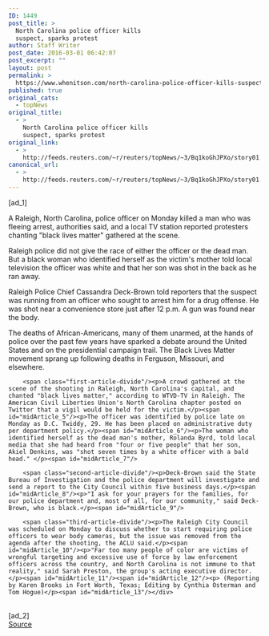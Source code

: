 ```yaml
---
ID: 1449
post_title: >
  North Carolina police officer kills
  suspect, sparks protest
author: Staff Writer
post_date: 2016-03-01 06:42:07
post_excerpt: ""
layout: post
permalink: >
  https://www.whenitson.com/north-carolina-police-officer-kills-suspect-sparks-protest/
published: true
original_cats:
  - topNews
original_title:
  - >
    North Carolina police officer kills
    suspect, sparks protest
original_link:
  - >
    http://feeds.reuters.com/~r/reuters/topNews/~3/Bq1koGhJPXo/story01.htm
canonical_url:
  - >
    http://feeds.reuters.com/~r/reuters/topNews/~3/Bq1koGhJPXo/story01.htm
---
```

 [ad_1]
<br><div id="articleText">
<span id="midArticle_start"/>

<span id="midArticle_0"/><span class="focusParagraph" readability="8"><p><span class="articleLocatio&lt;/span&gt;n">A Raleigh, North Carolina, police officer on Monday killed a man who was fleeing arrest, authorities said, and a local TV station reported protesters chanting "black lives matter" gathered at the scene.</span></p></span><span id="midArticle_1"/><p>Raleigh police did not give the race of either the officer or the dead man. But a black woman who identified herself as the victim's mother told local television the officer was white and that her son was shot in the back as he ran away.</p><span id="midArticle_2"/><p>Raleigh Police Chief Cassandra Deck-Brown told reporters that the suspect was running from an officer who sought to arrest him for a drug offense. He was shot near a convenience store just after 12 p.m. A gun was found near the body.</p><span id="midArticle_3"/><p>The deaths of African-Americans, many of them unarmed, at the hands of police over the past few years have sparked a debate around the United States and on the presidential campaign trail. The Black Lives Matter movement sprang up following deaths in Ferguson, Missouri, and elsewhere.</p><span id="midArticle_4"/>
        
        <span class="first-article-divide"/><p>A crowd gathered at the scene of the shooting in Raleigh, North Carolina's capital, and chanted "black lives matter," according to WTVD-TV in Raleigh. The American Civil Liberties Union's North Carolina chapter posted on Twitter that a vigil would be held for the victim.</p><span id="midArticle_5"/><p>The officer was identified by police late on Monday as D.C. Twiddy, 29. He has been placed on administrative duty per department policy.</p><span id="midArticle_6"/><p>The woman who identified herself as the dead man's mother, Rolanda Byrd, told local media that she had heard from "four or five people" that her son, Akiel Denkins, was "shot seven times by a white officer with a bald head." </p><span id="midArticle_7"/>
        
        <span class="second-article-divide"/><p>Deck-Brown said the State Bureau of Investigation and the police department will investigate and send a report to the City Council within five business days.</p><span id="midArticle_8"/><p>"I ask for your prayers for the families, for our police department and, most of all, for our community," said Deck-Brown, who is black.</p><span id="midArticle_9"/>
        
        <span class="third-article-divide"/><p>The Raleigh City Council was scheduled on Monday to discuss whether to start requiring police officers to wear body cameras, but the issue was removed from the agenda after the shooting, the ACLU said.</p><span id="midArticle_10"/><p>"Far too many people of color are victims of wrongful targeting and excessive use of force by law enforcement officers across the country, and North Carolina is not immune to that reality," said Sarah Preston, the group's acting executive director. </p><span id="midArticle_11"/><span id="midArticle_12"/><p> (Reporting by Karen Brooks in Fort Worth, Texas; Editing by Cynthia Osterman and Tom Hogue)</p><span id="midArticle_13"/></div>
<br>[ad_2]
<br><a href="http://feeds.reuters.com/~r/reuters/topNews/~3/Bq1koGhJPXo/story01.htm">Source </a>